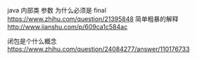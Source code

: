 java 内部类 参数 为什么必须是 final
https://www.zhihu.com/question/21395848
简单粗暴的解释
http://www.jianshu.com/p/609ca1c584ac

闭包是个什么概念
https://www.zhihu.com/question/24084277/answer/110176733